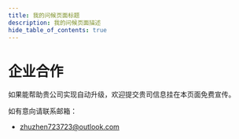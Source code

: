 ```yaml
---
title: 我的问候页面标题
description: 我的问候页面描述
hide_table_of_contents: true
---
```


# 企业合作

如果能帮助贵公司实现自动升级，欢迎提交贵司信息挂在本页面免费宣传。

如有意向请联系邮箱：

- zhuzhen723723@outlook.com